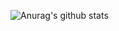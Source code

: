 ![Anurag's github stats](https://github-readme-stats.vercel.app/api?username=divashuthron&show_icons=true&title_color=7AAEAE)
